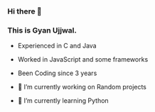 ### Hi there 👋
### This is Gyan Ujjwal.

<!--
**sKaiCzar/SKaiCzar** is a ✨ _special_ ✨ repository because its `README.md` (this file) appears on your GitHub profile.
--->
- Experienced in C and Java
- Worked in JavaScript and some frameworks
- Been Coding since 3 years

- 🔭 I’m currently working on Random projects
- 🌱 I’m currently learning Python

